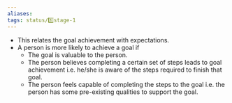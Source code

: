 ```yaml
---
aliases: 
tags: status/1️⃣stage-1 
---
```


- This relates the goal achievement with expectations.
- A person is more likely to achieve a goal if
    - The goal is valuable to the person.
    - The person believes completing a certain set of steps leads to goal achievement i.e. he/she is aware of the steps required to finish that goal.
    - The person feels capable of completing the steps to the goal i.e. the person has some pre-existing qualities to support the goal.
